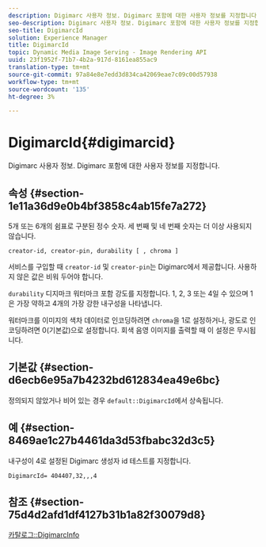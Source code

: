 ```yaml
---
description: Digimarc 사용자 정보. Digimarc 포함에 대한 사용자 정보를 지정합니다.
seo-description: Digimarc 사용자 정보. Digimarc 포함에 대한 사용자 정보를 지정합니다.
seo-title: DigimarcId
solution: Experience Manager
title: DigimarcId
topic: Dynamic Media Image Serving - Image Rendering API
uuid: 23f1952f-71b7-4b2a-917d-8161ea855ac9
translation-type: tm+mt
source-git-commit: 97a84e8e7edd3d834ca42069eae7c09c00d57938
workflow-type: tm+mt
source-wordcount: '135'
ht-degree: 3%

---
```



# DigimarcId{#digimarcid}

Digimarc 사용자 정보. Digimarc 포함에 대한 사용자 정보를 지정합니다.

## 속성 {#section-1e11a36d9e0b4bf3858c4ab15fe7a272}

5개 또는 6개의 쉼표로 구분된 정수 숫자. 세 번째 및 네 번째 숫자는 더 이상 사용되지 않습니다.

`creator-id, creator-pin, durability [ , chroma ]`

서비스를 구입할 때 `creator-id` 및 `creator-pin`는 Digimarc에서 제공합니다. 사용하지 않은 값은 비워 두어야 합니다.

`durability` 디지마크 워터마크 포함 강도를 지정합니다. 1, 2, 3 또는 4일 수 있으며 1은 가장 약하고 4개의 가장 강한 내구성을 나타냅니다.

워터마크를 이미지의 색차 데이터로 인코딩하려면 `chroma`을 1로 설정하거나, 광도로 인코딩하려면 0(기본값)으로 설정합니다. 회색 음영 이미지를 출력할 때 이 설정은 무시됩니다.

## 기본값 {#section-d6ecb6e95a7b4232bd612834ea49e6bc}

정의되지 않았거나 비어 있는 경우 `default::DigimarcId`에서 상속됩니다.

## 예 {#section-8469ae1c27b4461da3d53fbabc32d3c5}

내구성이 4로 설정된 Digimarc 생성자 id 테스트를 지정합니다.

`DigimarcId= 404407,32,,,4`

## 참조 {#section-75d4d2afd1df4127b31b1a82f30079d8}

[카탈로그::DigimarcInfo](../../../../../is-api/image-catalog/image-serving-api-ref/c-image-catalog-reference/c-image-svg-data-reference/c-image-data-reference/r-digimarcinfo-cat.md#reference-4925764ed683466bb7af4b807c86f8ba)
